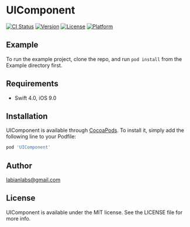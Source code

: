 # UIComponent

[![CI Status](https://img.shields.io/travis/ducn/UIComponent.svg?style=flat)](https://travis-ci.org/ducn/UIComponent)
[![Version](https://img.shields.io/cocoapods/v/UIComponent.svg?style=flat)](https://cocoapods.org/pods/UIComponent)
[![License](https://img.shields.io/cocoapods/l/UIComponent.svg?style=flat)](https://cocoapods.org/pods/UIComponent)
[![Platform](https://img.shields.io/cocoapods/p/UIComponent.svg?style=flat)](https://cocoapods.org/pods/UIComponent)

## Example

To run the example project, clone the repo, and run `pod install` from the Example directory first.

## Requirements
- Swift 4.0, iOS 9.0

## Installation

UIComponent is available through [CocoaPods](https://cocoapods.org). To install
it, simply add the following line to your Podfile:

```ruby
pod 'UIComponent'
```

## Author

labianlabs@gmail.com

## License

UIComponent is available under the MIT license. See the LICENSE file for more info.
